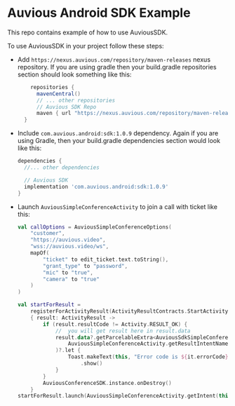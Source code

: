 # Auvious Android SDK Example
This repo contains example of how to use AuviousSDK.

To use AuviousSDK in your project follow these steps:
- Add `https://nexus.auvious.com/repository/maven-releases` nexus repository. If you are using gradle
  then your build.gradle repositories section should look something like this:
  ```groovy
      repositories {
        mavenCentral()
        // ... other repositories
        // Auvious SDK Repo
        maven { url "https://nexus.auvious.com/repository/maven-releases" }
    }
  ```
- Include `com.auvious.android:sdk:1.0.9` dependency. Again if you are using Gradle, then your
  build.gradle dependencies section would look like this:
  ```groovy
  dependencies {
    //... other dependencies
  
    // Auvious SDK
    implementation 'com.auvious.android:sdk:1.0.9'
  }
  ```

- Launch `AuviousSimpleConferenceActivity` to join a call with ticket like this:
  ```kotlin
  val callOptions = AuviousSimpleConferenceOptions(
      "customer",
      "https://auvious.video",
      "wss://auvious.video/ws",
      mapOf(
          "ticket" to edit_ticket.text.toString(),
          "grant_type" to "password",
          "mic" to "true",
          "camera" to "true"
      )
  )
  
  val startForResult =
      registerForActivityResult(ActivityResultContracts.StartActivityForResult())
      { result: ActivityResult ->
          if (result.resultCode != Activity.RESULT_OK) {
              //  you will get result here in result.data
              result.data?.getParcelableExtra<AuviousSdkSimpleConferenceError>(
                  AuviousSimpleConferenceActivity.getResultIntentName()
              )?.let {
                  Toast.makeText(this, "Error code is ${it.errorCode}", Toast.LENGTH_LONG)
                      .show()
              }
          }
          AuviousConferenceSDK.instance.onDestroy()
      }
  startForResult.launch(AuviousSimpleConferenceActivity.getIntent(this, callOptions))
  ```